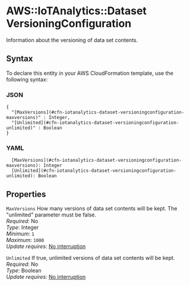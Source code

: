 # AWS::IoTAnalytics::Dataset VersioningConfiguration<a name="aws-properties-iotanalytics-dataset-versioningconfiguration"></a>

Information about the versioning of data set contents\.

## Syntax<a name="aws-properties-iotanalytics-dataset-versioningconfiguration-syntax"></a>

To declare this entity in your AWS CloudFormation template, use the following syntax:

### JSON<a name="aws-properties-iotanalytics-dataset-versioningconfiguration-syntax.json"></a>

```
{
  "[MaxVersions](#cfn-iotanalytics-dataset-versioningconfiguration-maxversions)" : Integer,
  "[Unlimited](#cfn-iotanalytics-dataset-versioningconfiguration-unlimited)" : Boolean
}
```

### YAML<a name="aws-properties-iotanalytics-dataset-versioningconfiguration-syntax.yaml"></a>

```
  [MaxVersions](#cfn-iotanalytics-dataset-versioningconfiguration-maxversions): Integer
  [Unlimited](#cfn-iotanalytics-dataset-versioningconfiguration-unlimited): Boolean
```

## Properties<a name="aws-properties-iotanalytics-dataset-versioningconfiguration-properties"></a>

`MaxVersions`  <a name="cfn-iotanalytics-dataset-versioningconfiguration-maxversions"></a>
How many versions of data set contents will be kept\. The "unlimited" parameter must be false\.  
*Required*: No  
*Type*: Integer  
*Minimum*: `1`  
*Maximum*: `1000`  
*Update requires*: [No interruption](https://docs.aws.amazon.com/AWSCloudFormation/latest/UserGuide/using-cfn-updating-stacks-update-behaviors.html#update-no-interrupt)

`Unlimited`  <a name="cfn-iotanalytics-dataset-versioningconfiguration-unlimited"></a>
If true, unlimited versions of data set contents will be kept\.  
*Required*: No  
*Type*: Boolean  
*Update requires*: [No interruption](https://docs.aws.amazon.com/AWSCloudFormation/latest/UserGuide/using-cfn-updating-stacks-update-behaviors.html#update-no-interrupt)